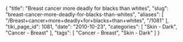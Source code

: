 {
    "title": "Breast cancer more deadly for blacks than whites",
    "slug": "breast-cancer-more-deadly-for-blacks-than-whites",
    "aliases": [
        "/Breast+cancer+more+deadly+for+blacks+than+whites",
        "/1081"
    ],
    "tiki_page_id": 1081,
    "date": "2010-10-23",
    "categories": [
        "Skin - Dark",
        "Cancer - Breast"
    ],
    "tags": [
        "Cancer - Breast",
        "Skin - Dark"
    ]
}